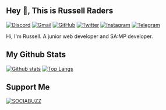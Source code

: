 ## Hey 👋, This is Russell Raders

[![Discord](https://img.shields.io/badge/Discord-%237289DA.svg?style=for-the-badge&logo=discord&logoColor=white)](https://discord.gg/qudyjPnCbZ) [![Gmail](https://img.shields.io/badge/Gmail-D14836?style=for-the-badge&logo=gmail&logoColor=white&link=mailto:contact.russellraders@gmail.com)](mailto:contact.russellraders@gmail.com) [![GitHub](https://img.shields.io/badge/github-%23121011.svg?style=for-the-badge&logo=github&logoColor=white)](https://github.com/russellraders/) [![Twitter](https://img.shields.io/badge/Twitter-%231DA1F2.svg?style=for-the-badge&logo=Twitter&logoColor=white)](https://twitter.com/RussellRaders/) [![Instagram](https://img.shields.io/badge/Instagram-%23E4405F.svg?style=for-the-badge&logo=Instagram&logoColor=white)](https://instagram.com/russellraders/) [![Telegram](https://img.shields.io/badge/Telegram-2CA5E0?style=for-the-badge&logo=telegram&logoColor=white)](https://t.me/russellraders/)

<p align='left'>Hi, I'm Russell. A junior web developer and SA:MP developer.</p>

## My Github Stats

[![Github stats](https://github-readme-stats.vercel.app/api?username=russellraders&show_icons=true&include_all_commits=true)](https://github.com/russellraders/github-readme-stats)
[![Top Langs](https://github-readme-stats.vercel.app/api/top-langs/?username=russellraders&layout=compact)](https://github.com/russellraders/github-readme-stats)

## Support Me

[![SOCIABUZZ](https://img.shields.io/badge/DONATE-SOCIABUZZ-brightgreen?style=for-the-badge)](https://sociabuzz.com/russellraders/donate)
